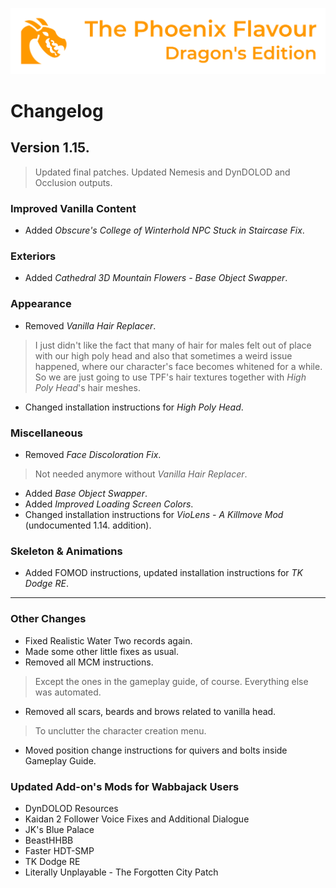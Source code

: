 ![image](images/Banner.png)

# Changelog

## Version 1.15.

> Updated final patches. Updated Nemesis and DynDOLOD and Occlusion outputs.

### Improved Vanilla Content

* Added _Obscure's College of Winterhold NPC Stuck in Staircase Fix_.

### Exteriors

* Added _Cathedral 3D Mountain Flowers - Base Object Swapper_.

### Appearance

* Removed _Vanilla Hair Replacer_.
> I just didn't like the fact that many of hair for males felt out of place with our high poly head and also that sometimes a weird issue happened, 
where our character's face becomes whitened for a while. So we are just going to use TPF's hair textures together with _High Poly Head_'s hair meshes.
* Changed installation instructions for _High Poly Head_.

### Miscellaneous

* Removed _Face Discoloration Fix_.
> Not needed anymore without _Vanilla Hair Replacer_.
* Added _Base Object Swapper_.
* Added _Improved Loading Screen Colors_.
* Changed installation instructions for _VioLens - A Killmove Mod_ (undocumented 1.14. addition).

### Skeleton & Animations

* Added FOMOD instructions, updated installation instructions for _TK Dodge RE_.

---

### Other Changes

* Fixed Realistic Water Two records again.
* Made some other little fixes as usual.
* Removed all MCM instructions.
> Except the ones in the gameplay guide, of course. Everything else was automated.
* Removed all scars, beards and brows related to vanilla head.
> To unclutter the character creation menu.
* Moved position change instructions for quivers and bolts inside Gameplay Guide.

### Updated Add-on's Mods for Wabbajack Users

* DynDOLOD Resources
* Kaidan 2 Follower Voice Fixes and Additional Dialogue
* JK's Blue Palace
* BeastHHBB
* Faster HDT-SMP
* TK Dodge RE
* Literally Unplayable - The Forgotten City Patch
